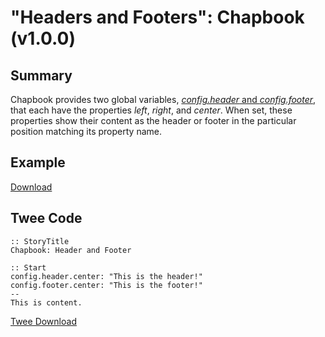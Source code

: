 # "Headers and Footers": Chapbook (v1.0.0)

## Summary

Chapbook provides two global variables, [*config.header* and *config.footer*](https://klembot.github.io/chapbook/guide/customization/header-and-footer.html), that each have the properties *left*, *right*, and *center*. When set, these properties show their content as the header or footer in the particular position matching its property name.

## Example

[Download](chapbook_headersandfooters_example.html)

## Twee Code

```twee
:: StoryTitle
Chapbook: Header and Footer

:: Start
config.header.center: "This is the header!"
config.footer.center: "This is the footer!"
--
This is content.
```

[Twee Download](chapbook_headersandfooters_twee.txt)
